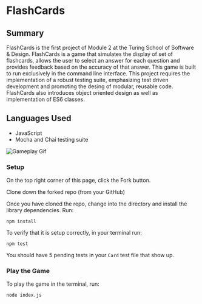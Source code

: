 # FlashCards

## Summary
FlashCards is the first project of Module 2 at the Turing School of Software & Design. FlashCards is a game that simulates the display of set of flashcards, allows the user to select an answer for each question and provides feedback based on the accuracy of that answer. This game is built to run exclusively in the command line interface. This project requires the implementation of a robust testing suite, emphasizing test driven development and promoting the desing of modular, reusable code. FlashCards also introduces object oriented design as well as implementation of ES6 classes.

## Languages Used

- JavaScript
- Mocha and Chai testing suite

![Gameplay Gif](https://media.giphy.com/media/hpA2jdCkGFxRzTRbwY/giphy.gif
)

### Setup
On the top right corner of this page, click the Fork button.

Clone down the forked repo (from your GitHub)

Once you have cloned the repo, change into the directory and install the library dependencies. Run:

```
npm install
```

To verify that it is setup correctly, in your terminal run:

```
npm test
```

You should have 5 pending tests in your `Card` test file that show up.

### Play the Game

To play the game in the terminal, run:

```
node index.js
```

